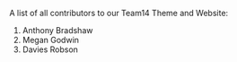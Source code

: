A list of all contributors to our Team14 Theme and Website: <br>
1) Anthony Bradshaw <br>
2) Megan Godwin <br>
3) Davies Robson
	
